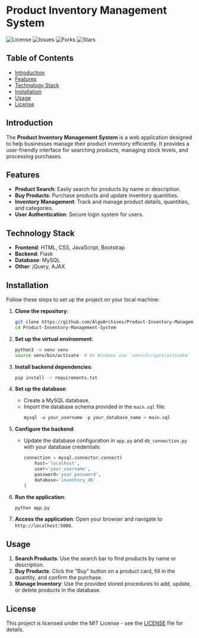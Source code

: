 # Product Inventory Management System

![License](https://img.shields.io/github/license/AlgoArchives/Product-Inventory-Management-System)
![Issues](https://img.shields.io/github/issues/AlgoArchives/Product-Inventory-Management-System)
![Forks](https://img.shields.io/github/forks/AlgoArchives/Product-Inventory-Management-System)
![Stars](https://img.shields.io/github/stars/AlgoArchives/Product-Inventory-Management-System)

## Table of Contents

- [Introduction](#introduction)
- [Features](#features)
- [Technology Stack](#technology-stack)
- [Installation](#installation)
- [Usage](#usage)
- [License](#license)

## Introduction

The **Product Inventory Management System** is a web application designed to help businesses manage their product inventory efficiently. It provides a user-friendly interface for searching products, managing stock levels, and processing purchases.

## Features

- **Product Search**: Easily search for products by name or description.
- **Buy Products**: Purchase products and update inventory quantities.
- **Inventory Management**: Track and manage product details, quantities, and categories.
- **User Authentication**: Secure login system for users.

## Technology Stack

- **Frontend**: HTML, CSS, JavaScript, Bootstrap
- **Backend**: Flask
- **Database**: MySQL
- **Other**: jQuery, AJAX

## Installation

Follow these steps to set up the project on your local machine:

1. **Clone the repository**:
    ```bash
    git clone https://github.com/AlgoArchives/Product-Inventory-Management-System.git
    cd Product-Inventory-Management-System
    ```

2. **Set up the virtual environment**:
    ```bash
    python3 -m venv venv
    source venv/bin/activate  # On Windows use `venv\Scripts\activate`
    ```

3. **Install backend dependencies**:
    ```bash
    pip install -r requirements.txt
    ```

4. **Set up the database**:
    - Create a MySQL database.
    - Import the database schema provided in the `main.sql` file:
        ```sql
        mysql -u your_username -p your_database_name < main.sql
        ```

5. **Configure the backend**:
    - Update the database configuration in `app.py` and `db_connection.py` with your database credentials:
        ```python
        connection = mysql.connector.connect(
            host='localhost',
            user='your_username',
            password='your_password',
            database='inventory_db'
        )
        ```

6. **Run the application**:
    ```bash
    python app.py
    ```

7. **Access the application**:
    Open your browser and navigate to `http://localhost:5000`.

## Usage

1. **Search Products**: Use the search bar to find products by name or description.
2. **Buy Products**: Click the "Buy" button on a product card, fill in the quantity, and confirm the purchase.
3. **Manage Inventory**: Use the provided stored procedures to add, update, or delete products in the database.

## License

This project is licensed under the MIT License - see the [LICENSE](LICENSE) file for details.